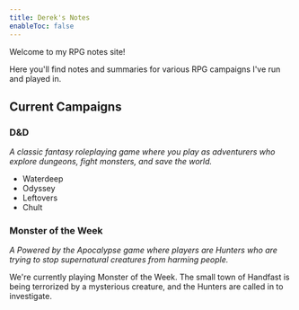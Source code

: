 ```yaml
---
title: Derek's Notes
enableToc: false
---
```


Welcome to my RPG notes site!

Here you'll find notes and summaries for various RPG campaigns I've run and played in.

## Current Campaigns

### D&D

*A classic fantasy roleplaying game where you play as adventurers who explore dungeons, fight monsters, and save the world.*

* Waterdeep
* Odyssey
* Leftovers
* Chult

### Monster of the Week

*A Powered by the Apocalypse game where players are Hunters who are trying to stop supernatural creatures from harming people.*

We're currently playing Monster of the Week. The small town of Handfast is being terrorized by a mysterious creature, and the Hunters are called in to investigate.
